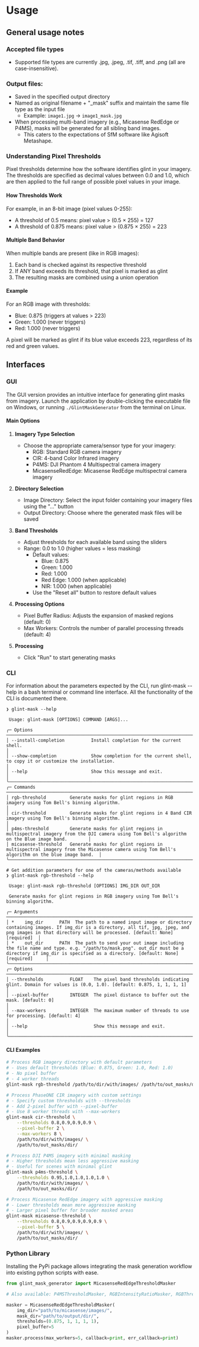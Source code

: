 # Usage

## General usage notes

### Accepted file types

- Supported file types are currently .jpg, .jpeg, .tif, .tiff, and .png (all are case-insensitive).

### Output files:

- Saved in the specified output directory
- Named as original filename + "_mask" suffix and maintain the same file type as the input file
    - Example: `image1.jpg` → `image1_mask.jpg`
- When processing multi-band imagery (e.g., Micasense RedEdge or P4MS), masks will be generated for all sibling band
  images.
    - This caters to the expectations of SfM software like Agisoft Metashape.

### Understanding Pixel Thresholds

Pixel thresholds determine how the software identifies glint in your imagery. The thresholds are specified as decimal
values between 0.0 and 1.0, which are then applied to the full range of possible pixel values in your image.

#### How Thresholds Work

For example, in an 8-bit image (pixel values 0-255):

- A threshold of 0.5 means: pixel value > (0.5 × 255) = 127
- A threshold of 0.875 means: pixel value > (0.875 × 255) = 223

#### Multiple Band Behavior

When multiple bands are present (like in RGB images):

1. Each band is checked against its respective threshold
2. If ANY band exceeds its threshold, that pixel is marked as glint
3. The resulting masks are combined using a union operation

#### Example

For an RGB image with thresholds:

- Blue: 0.875 (triggers at values > 223)
- Green: 1.000 (never triggers)
- Red: 1.000 (never triggers)

A pixel will be marked as glint if its blue value exceeds 223, regardless of its red and green values.

## Interfaces

### GUI

The GUI version provides an intuitive interface for generating glint masks from imagery. Launch the application by
double-clicking the executable file on Windows, or running `./GlintMaskGenerator` from the terminal on Linux.

#### Main Options

1. **Imagery Type Selection**
    - Choose the appropriate camera/sensor type for your imagery:
        - RGB: Standard RGB camera imagery
        - CIR: 4-band Color Infrared imagery
        - P4MS: DJI Phantom 4 Multispectral camera imagery
        - MicasenseRedEdge: Micasense RedEdge multispectral camera imagery

2. **Directory Selection**
    - Image Directory: Select the input folder containing your imagery files using the "..." button
    - Output Directory: Choose where the generated mask files will be saved

3. **Band Thresholds**
    - Adjust thresholds for each available band using the sliders
    - Range: 0.0 to 1.0 (higher values = less masking)
        - Default values:
            - Blue: 0.875
            - Green: 1.000
            - Red: 1.000
            - Red Edge: 1.000 (when applicable)
            - NIR: 1.000 (when applicable)
        - Use the "Reset all" button to restore default values

4. **Processing Options**
    - Pixel Buffer Radius: Adjusts the expansion of masked regions (default: 0)
    - Max Workers: Controls the number of parallel processing threads (default: 4)

5. **Processing**
    - Click "Run" to start generating masks

### CLI

For information about the parameters expected by the CLI, run glint-mask --help in a bash terminal or command line
interface. All the functionality of the CLI is documented there.

```
❯ glint-mask --help

 Usage: glint-mask [OPTIONS] COMMAND [ARGS]...                                                                                                                                                                                                                      
                                                                                                                                                                                                                                                                    
╭─ Options ─────────────────────────────────────────────────────────────────────────────────────────────────────────────────────────────────────────────────────╮
│ --install-completion          Install completion for the current shell.                                                                                       │
│ --show-completion             Show completion for the current shell, to copy it or customize the installation.                                                │
│ --help                        Show this message and exit.                                                                                                     │
╰───────────────────────────────────────────────────────────────────────────────────────────────────────────────────────────────────────────────────────────────╯
╭─ Commands ────────────────────────────────────────────────────────────────────────────────────────────────────────────────────────────────────────────────────╮
│ rgb-threshold         Generate masks for glint regions in RGB imagery using Tom Bell's binning algorithm.                                                     │
│ cir-threshold         Generate masks for glint regions in 4 Band CIR imagery using Tom Bell's binning algorithm.                                              │
│ p4ms-threshold        Generate masks for glint regions in multispectral imagery from the DJI camera using Tom Bell's algorithm on the Blue image band.        │
│ micasense-threshold   Generate masks for glint regions in multispectral imagery from the Micasense camera using Tom Bell's algorithm on the blue image band.  │
╰───────────────────────────────────────────────────────────────────────────────────────────────────────────────────────────────────────────────────────────────╯
```

```
# Get addition parameters for one of the cameras/methods available
❯ glint-mask rgb-threshold --help
                                                                                                                                                                                                                                                                    
 Usage: glint-mask rgb-threshold [OPTIONS] IMG_DIR OUT_DIR                                                                                                                                                                                                          
                                                                                                                                                                                                                                                                    
 Generate masks for glint regions in RGB imagery using Tom Bell's binning algorithm.                                                                                                                                                                                
                                                                                                                                                                                                                                                                    
╭─ Arguments ────────────────────────────────────────────────────────────────────────────────────────────────────────────────────────────────────────────────────────────────────────────────────────────────────────────╮
│ *    img_dir      PATH  The path to a named input image or directory containing images. If img_dir is a directory, all tif, jpg, jpeg, and png images in that directory will be processed. [default: None] [required]  │
│ *    out_dir      PATH  The path to send your out image including the file name and type. e.g. "/path/to/mask.png". out_dir must be a directory if img_dir is specified as a directory. [default: None] [required]     │
╰────────────────────────────────────────────────────────────────────────────────────────────────────────────────────────────────────────────────────────────────────────────────────────────────────────────────────────╯
╭─ Options ──────────────────────────────────────────────────────────────────────────────────────────────────────────────────────────────────────────────────────────────────────────────────────────────────────────────╮
│ --thresholds          FLOAT    The pixel band thresholds indicating glint. Domain for values is (0.0, 1.0). [default: 0.875, 1, 1, 1, 1]                                                                               │
│ --pixel-buffer        INTEGER  The pixel distance to buffer out the mask. [default: 0]                                                                                                                                 │
│ --max-workers         INTEGER  The maximum number of threads to use for processing. [default: 4]                                                                                                                       │
│ --help                         Show this message and exit.                                                                                                                                                             │
╰────────────────────────────────────────────────────────────────────────────────────────────────────────────────────────────────────────────────────────────────────────────────────────────────────────────────────────╯
```

#### CLI Examples

```bash
# Process RGB imagery directory with default parameters
# - Uses default thresholds (Blue: 0.875, Green: 1.0, Red: 1.0)
# - No pixel buffer
# - 4 worker threads
glint-mask rgb-threshold /path/to/dir/with/images/ /path/to/out_masks/dir/

# Process PhaseONE CIR imagery with custom settings
# - Specify custom thresholds with --thresholds
# - Add 2-pixel buffer with --pixel-buffer
# - Use 8 worker threads with --max-workers
glint-mask cir-threshold \
    --thresholds 0.8,0.9,0.9,0.9 \
    --pixel-buffer 2 \
    --max-workers 8 \
    /path/to/dir/with/images/ \
    /path/to/out_masks/dir/

# Process DJI P4MS imagery with minimal masking
# - Higher thresholds mean less aggressive masking
# - Useful for scenes with minimal glint
glint-mask p4ms-threshold \
    --thresholds 0.95,1.0,1.0,1.0,1.0 \
    /path/to/dir/with/images/ \
    /path/to/out_masks/dir/

# Process Micasense RedEdge imagery with aggressive masking
# - Lower thresholds mean more aggressive masking
# - Larger pixel buffer for broader masked areas
glint-mask micasense-threshold \
    --thresholds 0.8,0.9,0.9,0.9,0.9 \
    --pixel-buffer 5 \
    /path/to/dir/with/images/ \
    /path/to/out_masks/dir/
```

### Python Library

Installing the PyPi package allows integrating the mask generation workflow into existing python scripts with ease.

```py
from glint_mask_generator import MicasenseRedEdgeThresholdMasker

# Also available: P4MSThresholdMasker, RGBIntensityRatioMasker, RGBThresholdMasker

masker = MicasenseRedEdgeThresholdMasker(
    img_dir="path/to/micasense/images/",
    mask_dir="path/to/output/dir/",
    thresholds=(0.875, 1, 1, 1, 1),
    pixel_buffer=5
)
masker.process(max_workers=5, callback=print, err_callback=print)
```
